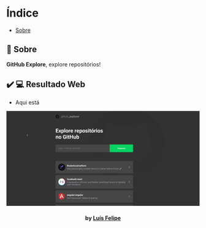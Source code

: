 # Índice

- [Sobre](#sobre)


<a id="sobre"></a>

## :bookmark: Sobre

<strong>GitHub Explore</strong>, explore repositórios!

## :heavy_check_mark: :computer: Resultado Web

- Aqui está

![Alt text](/ignoregif.gif)


<h4 align="center">
     by <a href="https://www.linkedin.com/in/lu%C3%ADs-felipe-28361a1a8/" target="_blank">Luís Felipe</a>
</h4>
